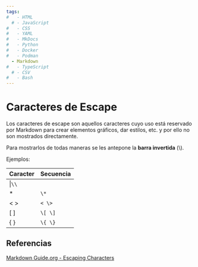```yaml
---
tags:
#   - HTML
  # - JavaScript
#   - CSS
#   - YAML
#   - MkDocs
#   - Python
#   - Docker
#   - Podman
  - Markdown
#   - TypeScript
  # - CSV
#   - Bash
---
```



# Caracteres de Escape

Los caracteres de escape son aquellos caracteres cuyo uso está reservado por Markdown para crear elementos gráficos, dar estilos, etc. y por ello no son mostrados directamente.

Para mostrarlos de todas maneras se les antepone la **barra invertida** (\\).

Ejemplos:

|Caracter| Secuencia|
|---|---|
|\\|`\\`|
|\*|`\*`|
|< \>|`< \>`|
|\[ \]|`\[ \]`|
|\{ \}|`\{ \}`|




## Referencias

[Markdown Guide.org - Escaping Characters](https://www.markdownguide.org/basic-syntax/#escaping-characters)




